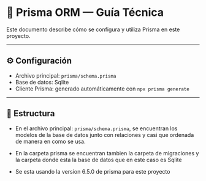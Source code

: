 # 🧬 Prisma ORM — Guía Técnica

Este documento describe cómo se configura y utiliza Prisma en este proyecto.

---

## ⚙️ Configuración

- Archivo principal: `prisma/schema.prisma`
- Base de datos: Sqlite
- Cliente Prisma: generado automáticamente con `npx prisma generate`

---

## 📁 Estructura

- En el archivo principal: `prisma/schema.prisma`, se encuentran los modelos de la base de datos
  junto con relaciones y casi que ordenada de manera en como se usa.

- En la carpeta prisma se encuentran tambien la carpeta de migraciones y la carpeta donde esta
  la base de datos que en este caso es Sqlite

- Se esta usando la version 6.5.0 de prisma para este proyecto
